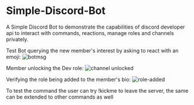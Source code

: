 # Simple-Discord-Bot
A Simple Discord Bot to demonstrate the capabilities of discord developer api to interact with commands, reactions, manage roles and channels privately.

Test Bot querying the new member's interest by asking to react with an emoji:
![botmsg](https://github.com/Rohitkumarvarma-369/Simple-Discord-Bot/assets/79484529/c26f2959-1eda-4f41-a211-4c649ab28cd7)


Member unlocking the Dev role:
![channel unlocked](https://github.com/Rohitkumarvarma-369/Simple-Discord-Bot/assets/79484529/6acc2060-3294-4b45-89ce-d6b9fad07e29)


Verifying the role being added to the member's bio:
![role-added](https://github.com/Rohitkumarvarma-369/Simple-Discord-Bot/assets/79484529/22bedbed-37df-4410-acd9-212e836f3443)

To test the command the user can try !kickme to leave the server, the same can be extended to other commands as well
